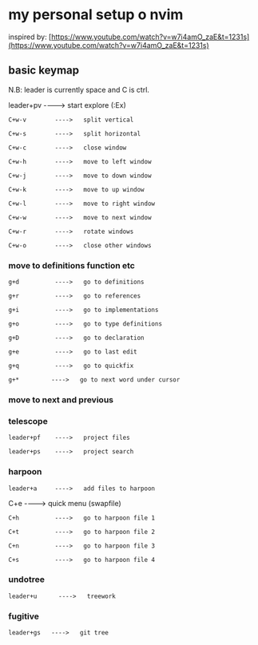 # my personal setup o nvim

inspired by: [https://www.youtube.com/watch?v=w7i4amO_zaE&t=1231s](https://www.youtube.com/watch?v=w7i4amO_zaE&t=1231s)


## basic keymap

N.B: leader is currently space and C is ctrl.

leader+pv    ---->   start explore (:Ex)

    C+w-v        ---->   split vertical

    C+w-s        ---->   split horizontal

    C+w-c        ---->   close window

    C+w-h        ---->   move to left window

    C+w-j        ---->   move to down window

    C+w-k        ---->   move to up window

    C+w-l        ---->   move to right window

    C+w-w        ---->   move to next window

    C+w-r        ---->   rotate windows

    C+w-o        ---->   close other windows

### move to definitions function etc

    g+d          ---->   go to definitions

    g+r          ---->   go to references

    g+i          ---->   go to implementations

    g+o          ---->   go to type definitions

    g+D          ---->   go to declaration

    g+e          ---->   go to last edit

    g+q          ---->   go to quickfix

    g+*         ---->   go to next word under cursor

### move to next and previous

### telescope
    leader+pf    ---->   project files

    leader+ps    ---->   project search

### harpoon
    leader+a     ---->   add files to harpoon

C+e         ---->   quick menu (swapfile)

    C+h          ---->   go to harpoon file 1

    C+t          ---->   go to harpoon file 2

    C+n          ---->   go to harpoon file 3

    C+s          ---->   go to harpoon file 4

### undotree

    leader+u      ---->   treework

### fugitive    

    leader+gs   ---->   git tree


